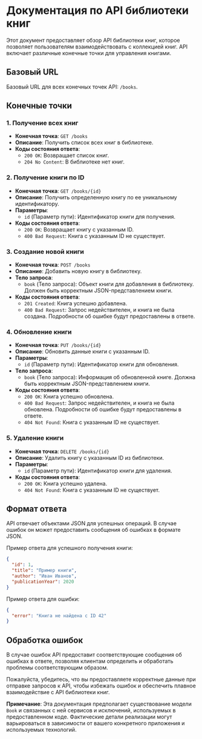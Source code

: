 # Документация по API библиотеки книг

Этот документ предоставляет обзор API библиотеки книг, которое позволяет пользователям взаимодействовать с коллекцией книг. API включает различные конечные точки для управления книгами.

## Базовый URL

Базовый URL для всех конечных точек API: `/books`.

## Конечные точки

### 1. Получение всех книг

- **Конечная точка**: `GET /books`
- **Описание**: Получить список всех книг в библиотеке.
- **Коды состояния ответа**:
    - `200 OK`: Возвращает список книг.
    - `204 No Content`: В библиотеке нет книг.

### 2. Получение книги по ID

- **Конечная точка**: `GET /books/{id}`
- **Описание**: Получить определенную книгу по ее уникальному идентификатору.
- **Параметры**:
    - `id` (Параметр пути): Идентификатор книги для получения.
- **Коды состояния ответа**:
    - `200 OK`: Возвращает книгу с указанным ID.
    - `400 Bad Request`: Книга с указанным ID не существует.

### 3. Создание новой книги

- **Конечная точка**: `POST /books`
- **Описание**: Добавить новую книгу в библиотеку.
- **Тело запроса**:
    - `book` (Тело запроса): Объект книги для добавления в библиотеку. Должен быть корректным JSON-представлением книги.
- **Коды состояния ответа**:
    - `201 Created`: Книга успешно добавлена.
    - `400 Bad Request`: Запрос недействителен, и книга не была создана. Подробности об ошибке будут предоставлены в ответе.

### 4. Обновление книги

- **Конечная точка**: `PUT /books/{id}`
- **Описание**: Обновить данные книги с указанным ID.
- **Параметры**:
    - `id` (Параметр пути): Идентификатор книги для обновления.
- **Тело запроса**:
    - `book` (Тело запроса): Информация об обновленной книге. Должна быть корректным JSON-представлением книги.
- **Коды состояния ответа**:
    - `200 OK`: Книга успешно обновлена.
    - `400 Bad Request`: Запрос недействителен, и книга не была обновлена. Подробности об ошибке будут предоставлены в ответе.
    - `404 Not Found`: Книга с указанным ID не существует.

### 5. Удаление книги

- **Конечная точка**: `DELETE /books/{id}`
- **Описание**: Удалить книгу с указанным ID из библиотеки.
- **Параметры**:
    - `id` (Параметр пути): Идентификатор книги для удаления.
- **Коды состояния ответа**:
    - `200 OK`: Книга успешно удалена.
    - `404 Not Found`: Книга с указанным ID не существует.

## Формат ответа

API отвечает объектами JSON для успешных операций. В случае ошибок он может предоставить сообщения об ошибках в формате JSON.

Пример ответа для успешного получения книги:

```json
{
  "id": 1,
  "title": "Пример книги",
  "author": "Иван Иванов",
  "publicationYear": 2020
}
```

Пример ответа для ошибки:

```json
{
  "error": "Книга не найдена с ID 42"
}
```

## Обработка ошибок

В случае ошибок API предоставит соответствующие сообщения об ошибках в ответе, позволяя клиентам определить и обработать проблемы соответствующим образом.

Пожалуйста, убедитесь, что вы предоставляете корректные данные при отправке запросов к API, чтобы избежать ошибок и обеспечить плавное взаимодействие с API библиотеки книг.

**Примечание**: Эта документация предполагает существование модели `Book` и связанных с ней сервисов и исключений, используемых в предоставленном коде. Фактические детали реализации могут варьироваться в зависимости от вашего конкретного приложения и используемых технологий.